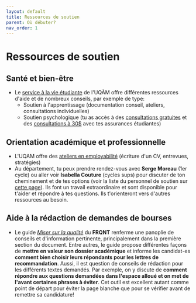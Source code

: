 ```yaml
---
layout: default
title: Ressources de soutien
parent: Où débuter?
nav_order: 1
---
```


# Ressources de soutien

## Santé et bien-être

- Le [service à la vie étudiante](https://vie-etudiante.uqam.ca/conseils-soutien/nouvelles-ressources.html) de l'UQÀM offre différentes ressources d'aide et de nombreux conseils, par exemple de type:
  - Soutien à l'apprentissage (documentation conseil, ateliers, consultations individuelles)
  - Soutien psychologique (tu as accès à des [consultations gratuites](https://vie-etudiante.uqam.ca/conseils-soutien/psycho/consultation-individuelle.html) et des [consultations à 30$](http://aseq.ca/rte/fr/wwwsanteetudiantecom_UQAM_Réseauxdeprofessionnels_Réseaudepsychologues) avec tes assurances étudiantes)

## Orientation académique et professionnelle

- L'UQAM offre des [ateliers en employabilité](https://vie-etudiante.uqam.ca/emploi-orientation/nouvelles-ressources/34-emploi-et-orientation/nouvelles/282-ateliers-en-employabilite.html) (écriture d'un CV, entrevues, stratégies)
- Au département, tu peux prendre rendez-vous avec **Serge Moreau** (1er cycle) ou aller voir **Isabella Couture** (cycles sups) pour discuter de ton cheminement et de tes options (voir la liste du personnel de soutien sur [cette page](https://math.uqam.ca/le-departement/personnel-de-soutien/)). Ils font un travail extraordinaire et sont disponible pour t'aider et répondre à tes questions. Ils t'orienteront vers d'autres ressources au besoin.

## Aide à la rédaction de demandes de bourses

- Le guide [*Miser sur la qualité*](http://www.frqnt.gouv.qc.ca/documents/10179/1987260/Miser+sur+la+qualit%C3%A9_2017-2018.pdf/7a30614a-bcb2-4b28-86f9-cdca8fb99469) du **FRQNT** renferme une panoplie de conseils et d'information pertinente, principalement dans la première section du document. Entre autres, le guide propose différentes façons de **mettre en valeur son dossier académique** et informe les candidat-es **comment bien choisir leurs répondants pour les lettres de recommandation**. Aussi, il est question de conseils de rédaction pour les différents textes demandés. Par exemple, on y discute de **comment répondre aux questions demandées dans l'espace alloué et on met de l'avant certaines phrases à éviter**. Cet outil est excellent autant comme point de départ pour éviter la page blanche que pour se vérifier avant de remettre sa candidature!

